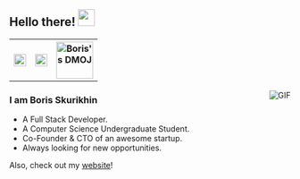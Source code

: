 ## Hello there! <img src="https://raw.githubusercontent.com/iampavangandhi/iampavangandhi/master/gifs/Hi.gif" width="30px"></h2>

<table>
  <tr>
    <th>
      <a href="https://www.linkedin.com/in/boris-skurikhin/" >
        <img align="center" alt="Boris's Linkedin" width="22px" src="https://cdn.jsdelivr.net/npm/simple-icons@v3/icons/linkedin.svg" />
      </a>
    </th>
    <th>
      <a href="https://github.com/boriskurikhin">
        <img align="center" alt="Boris's Github" width="22px" src="https://cdn.jsdelivr.net/npm/simple-icons@v3/icons/github.svg" />
      </a>
    </th>
    <th>
      <a href="https://dmoj.ca/user/BMP">
        <img align="center" alt="Boris's DMOJ" width="66px" src="https://static.dmoj.ca/static/icons/logo.d0dbdf0b98be.svg"/>
      </a>
    </th>
  </tr>
</table>

<img align="right" alt="GIF" src="https://media1.tenor.com/images/3fc4688dc266777821d0849c28d98e74/tenor.gif?itemid=5518465" />

### I am Boris Skurikhin
- A Full Stack Developer.
- A Computer Science Undergraduate Student. 
- Co-Founder & CTO of an awesome startup.
- Always looking for new opportunities.

Also, check out my [website](http://boriskurikhin.github.io/)!
